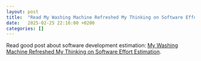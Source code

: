 ```yaml
---
layout: post
title:  "Read My Washing Machine Refreshed My Thinking on Software Effort Estimation"
date:   2025-02-25 22:16:00 +0200
categories: []
---
```

Read good post about software development estimation: [My Washing Machine Refreshed My Thinking on Software Effort Estimation](https://www.cosive.com/blog/my-washing-machine-refreshed-my-thinking-on-software-effort-estimation).
